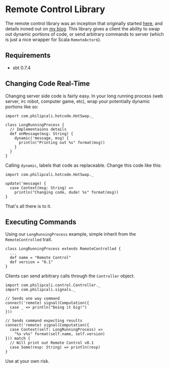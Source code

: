 # Remote Control Library

The remote control library was an inception that originally started [here],
and details ironed out on [my blog]. This library gives a client the ability
to swap out dynamic portions of code, or send arbitrary commands to server
(which is just a nice wrapper for Scala `RemoteActor`s).


## Requirements

  * sbt 0.7.4

## Changing Code Real-Time

Changing server side code is fairly easy. In your long running process (web server,
irc robot, computer game, etc), wrap your potentially dynamic portions like so:

    import com.philipcali.hotcode.HotSwap._

    class LongRunningProcess {
      // Implementaions details
      def onMessage(msg: String) {
        dynamic('message, msg) {
          println("Printing out %s" format(msg))
        }
      }
    }

Calling `dynamic`, labels that code as replaceable. Change this code like this:

    import com.philipcali.hotcode.HotSwap._

    update('message) {
      case Context(msg: String) =>
        println("Changing code, dude! %s" format(msg))
    }

That's all there is to it.

## Executing Commands

Using our `LongRunningProcess` example, simple inherit from the `RemoteControlled` trait.

    class LongRunningProcess extends RemoteControlled {
      ...
      def name = "Remote Control"
      def version = "0.1"
    }

Clients can send arbitrary calls through the `Controller` object.

    import com.philipcali.control.Controller._
    import com.philipcali.signals._

    // Sends one way command
    connect('remote) signal(Computation({
      case _ => println("Doing it big!")
    }))

    // Sends command expecting results
    connect('remote) signal(Computation({
      case Context(self: LongRunningProcess) =>
        "%s v%s" format(self.name, self.version)
    })) match {
      // Will print out Remote Control v0.1 
      case Some(resp: String) => println(resp)
    }

Use at your own risk.

[my blog]: http://philcalicode.blogspot.com/2011/01/remote-control-v01-alpha.html
[here]: http://yarivsblog.blogspot.com/2008/05/erlang-vs-scala.html

